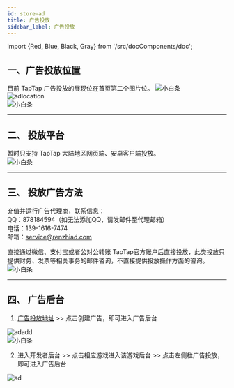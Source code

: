 ```yaml
---
id: store-ad
title: 广告投放
sidebar_label: 广告投放
---
```

import {Red, Blue, Black, Gray} from '/src/docComponents/doc';


## **一、广告投放位置**  

目前 TapTap 广告投放的展现位在首页第二个图片位。
![小白条](https://img.tapimg.com/market/images/c53d78b9b120276b53f82aebb0d01537.png)  
![adlocation](https://img.tapimg.com/market/images/cdd78e60ec41f1e1ffc7b63fb88071eb.png)  
![小白条](https://img.tapimg.com/market/images/c53d78b9b120276b53f82aebb0d01537.png)  

---

## **二、 投放平台**
暂时只支持 TapTap 大陆地区网页端、安卓客户端投放。  
![小白条](https://img.tapimg.com/market/images/c53d78b9b120276b53f82aebb0d01537.png)  

---

## **三、 投放广告方法**  

充值并运行广告代理商，联系信息：  
QQ：<Blue>878184594</Blue>（如无法添加QQ，请发邮件至代理邮箱）  
电话：<Blue>139-1616-7474</Blue>  
邮箱：[service@renzhiad.com](mailto:service@renzhiad.com)  

直接通过微信、支付宝或者公对公转账 TapTap官方账户后直接投放，此类投放只提供财务、发票等相关事务的邮件咨询，不直接提供投放操作方面的咨询。  
![小白条](https://img.tapimg.com/market/images/c53d78b9b120276b53f82aebb0d01537.png)  

---

## **四、 广告后台**  

1. [广告投放地址](https://www.taptap.com/ads)  >>  点击<Blue>创建广告</Blue>，即可进入广告后台  

![adadd](https://img.tapimg.com/market/images/2651de142aa4f6d0b1b798bbf0f63533.jpg)  
![小白条](https://img.tapimg.com/market/images/c53d78b9b120276b53f82aebb0d01537.png)

2. 进入开发者后台  >>  点击<Blue>相应游戏</Blue>进入该游戏后台  >>  点击左侧栏<Blue>广告投放</Blue>，即可进入广告后台  

![ad](https://img.tapimg.com/market/images/2e675337630bcdc44489380ba6fb5279.png)  
